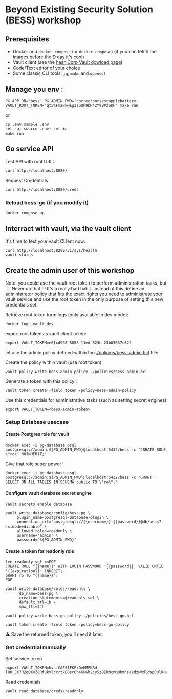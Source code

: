 # Beyond Existing Security Solution (BESS) workshop

## Prerequisites
* Docker and `docker-compose` (or `docker compose`) (if you can fetch the images before the D day it's cool)
* Vault client (see the [hashiCorp Vault dowload page](https://developer.hashicorp.com/vault/downloads))
* Code/Text editor of your choice
* Some classic CLI tools: `jq`, `make` and `openssl`

## Manage you env :

```
PG_APP_DB='bess' PG_ADMIN_PWD='correcthorsestapplebattery' VAULT_ROOT_TOKEN='qt5%Fm2wk@Eg3zGUP9bH*2^%B#zuKP' make run
```

or

```
cp .env.sample .env
set -a; source .env; set +a
make run
```

## Go service API
Test API with root URL:
```
curl http://localhost:8080/
```

Request Credentials
```
curl http://localhost:8080/creds
```

### Reload bess-go (if you modify it)
```
docker-compose up
```

## Interract with vault, via the vault client
It's time to test your vault CLIent now:

```
curl http://localhost:8200/v1/sys/health
vault status
```

## Create the admin user of this workshop
Note: you could use the vault root token to perform administration tasks, but .... Never do that !!! It's a really bad habit. Instead of this define an administrator policy that fits the exact rights you need to administrate your vault service and use the root token in the only purpose of setting this new credentials set.

Retrieve root token form logs (only available in dev mode):
```
docker logs vault-dev
```

export root token as vault client token:
```
export VAULT_TOKEN=e6fcd968-8858-11ed-823b-23b05637c622
```

let use the admin policy defined within the [./policies/bess-admin.hcl](./policies/bess-admin.hcl) file:

Create the policy within vault (use root token)
```
vault policy write bess-admin-policy ./policies/bess-admin.hcl
```

Generate a token with this policy :

```
vault token create -field token -policy=bess-admin-policy
```

Use this credentials for administrative tasks (such as setting secret engines)
```
export VAULT_TOKEN=<bess-admin-token>
```

### Setup Database usecase
#### Create Postgres role for vault
```
docker exec -i pg-database psql postgresql://admin:${PG_ADMIN_PWD}@localhost:5432/bess -c "CREATE ROLE \"ro\" NOINHERIT;"
```

Give that role super power !

```
docker exec -i pg-database psql postgresql://admin:${PG_ADMIN_PWD}@localhost:5432/bess -c "GRANT SELECT ON ALL TABLES IN SCHEMA public TO \"ro\";"
```

#### Configure vault database secret engine
```
vault secrets enable database
```

```
vault write database/config/bess-pg \
     plugin_name=postgresql-database-plugin \
     connection_url="postgresql://{{username}}:{{password}}@db/bess?sslmode=disable" \
     allowed_roles=readonly \
     username="admin" \
     password="${PG_ADMIN_PWD}"
```

#### Create a token for readonly role

```
tee readonly.sql <<EOF
CREATE ROLE "{{name}}" WITH LOGIN PASSWORD '{{password}}' VALID UNTIL '{{expiration}}' INHERIT;
GRANT ro TO "{{name}}";
EOF
```

```
vault write database/roles/readonly \
      db_name=bess-pg \
      creation_statements=@readonly.sql \
      default_ttl=1h \
      max_ttl=24h
```

```
vault policy write bess-go-policy ./policies/bess-go.hcl
```

```
vault token create -field token -policy=bess-go-policy
```

:warning: Save the returned token, you'll need it later.

### Get credential manually
Set service token
```
export VAULT_TOKEN=hvs.CAESIFKFrOvHMFKBd-l88_JX7RZgQXvZ0RfUkVlcxrtkB8srGh4KHGh2cy5zOERNcnM0bmhsakdzNWdlcWpPUlRNaDg
```

Read credentials

```
vault read database/creds/readonly
```
